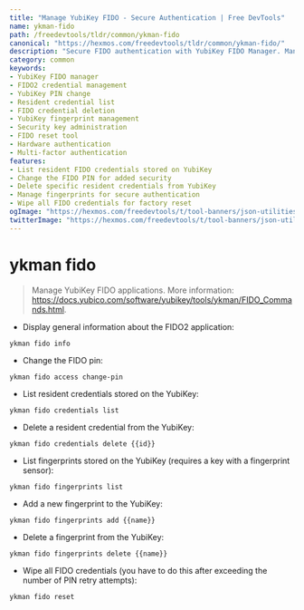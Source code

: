 ```yaml
---
title: "Manage YubiKey FIDO - Secure Authentication | Free DevTools"
name: ykman-fido
path: /freedevtools/tldr/common/ykman-fido
canonical: "https://hexmos.com/freedevtools/tldr/common/ykman-fido/"
description: "Secure FIDO authentication with YubiKey FIDO Manager. Manage credentials, PINs, and fingerprints for enhanced security. Free online tool, no registration required."
category: common
keywords:
- YubiKey FIDO manager
- FIDO2 credential management
- YubiKey PIN change
- Resident credential list
- FIDO credential deletion
- YubiKey fingerprint management
- Security key administration
- FIDO reset tool
- Hardware authentication
- Multi-factor authentication
features:
- List resident FIDO credentials stored on YubiKey
- Change the FIDO PIN for added security
- Delete specific resident credentials from YubiKey
- Manage fingerprints for secure authentication
- Wipe all FIDO credentials for factory reset
ogImage: "https://hexmos.com/freedevtools/t/tool-banners/json-utilities-banner.png"
twitterImage: "https://hexmos.com/freedevtools/t/tool-banners/json-utilities-banner.png"
---
```


# ykman fido

> Manage YubiKey FIDO applications.
> More information: <https://docs.yubico.com/software/yubikey/tools/ykman/FIDO_Commands.html>.

- Display general information about the FIDO2 application:

`ykman fido info`

- Change the FIDO pin:

`ykman fido access change-pin`

- List resident credentials stored on the YubiKey:

`ykman fido credentials list`

- Delete a resident credential from the YubiKey:

`ykman fido credentials delete {{id}}`

- List fingerprints stored on the YubiKey (requires a key with a fingerprint sensor):

`ykman fido fingerprints list`

- Add a new fingerprint to the YubiKey:

`ykman fido fingerprints add {{name}}`

- Delete a fingerprint from the YubiKey:

`ykman fido fingerprints delete {{name}}`

- Wipe all FIDO credentials (you have to do this after exceeding the number of PIN retry attempts):

`ykman fido reset`

